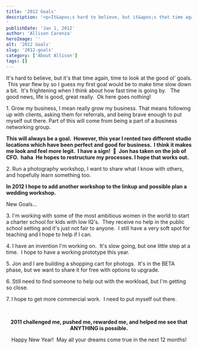 ```yaml
---
title: '2012 Goals'
description: '<p>It&apos;s hard to believe, but it&apos;s that time again, time to look at the good ol&apos; goals.  This year flew [&hellip;]</p>
'
publishDate: 'Jan 1, 2012'
author: 'Allison Carenza'
heroImage: ''
alt: '2012 Goals'
slug: '2012-goals'
category: ['About Allison']
tags: []
---
```


<p>It&apos;s hard to believe, but it&apos;s that time again, time to look at the good ol&apos; goals.  This year flew by so I guess my first goal would be to make time slow down a bit.  It&apos;s frightening when I think about how fast time is going by.   The good news, life is good, great really.  Ok here goes nothing!</p>
<p>1. Grow my business, I mean really grow my business. That means following up with clients, asking them for referrals, and being brave enough to put myself out there. Part of this will come from being a part of a business networking group.<strong>  </strong></p>
<p><strong>This will always be a goal.  However, this year I rented two different studio locations which have been perfect and good for business.  I think it makes me look and feel more legit.  I have a sign!  🙂  Jon has taken on the job of CFO.  haha  He hopes to restructure my processes. I hope that works out.  </strong></p>
<p>2. Run a photography workshop, I want to share what I know with others, and hopefully learn something too.</p>
<p><strong>In 2012 I hope to add another workshop to the linkup and possible plan a wedding workshop.</strong></p>
<p>New Goals...</p>
<p>3. I&apos;m working with some of the most ambitious women in the world to start a charter school for kids with low IQ&apos;s.  They receive no help in the public school setting and it&apos;s just not fair to anyone.  I still have a very soft spot for teaching and I hope to help if I can.</p>
<p>4. I have an invention I&apos;m working on.  It&apos;s slow going, but one little step at a time.  I hope to have a working prototype this year.</p>
<p>5. Jon and I are building a shopping cart for photogs.  It&apos;s in the BETA phase, but we want to share it for free with options to upgrade.</p>
<p>6. Still need to find someone to help out with the workload, but I&apos;m getting so close.</p>
<p>7. I hope to get more commercial work.  I need to put myself out there.</p>
<p>&nbsp;</p>
<p style="text-align: center;"><strong>2011 challenged me, pushed me, rewarded me, and helped me see that ANYTHING is possible.</strong></p>
<p style="text-align: center;">Happy New Year!  May all your dreams come true in the next 12 months!</p>

